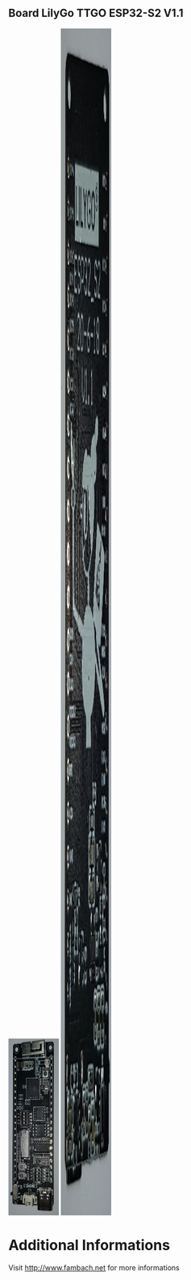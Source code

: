 ## Board LilyGo TTGO ESP32-S2 V1.1

<img src="./img/20201023_003500.jpg" width="100" height="350"/><nobr>
<img src="./img/20201023_003511.jpg" width="100" Height="2350"/>

# Additional Informations
Visit http://www.fambach.net for more informations

